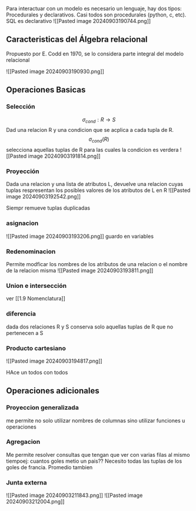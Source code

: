 Para interactuar con un modelo es necesario un lenguaje, hay dos tipos: Procedurales y declarativos. Casi todos son procedurales (python, c, etc). SQL es declarativo
![[Pasted image 20240903190744.png]]


## Caracteristicas del Álgebra relacional 
Propuesto por E. Codd en 1970, se lo considera parte integral del modelo relacional

![[Pasted image 20240903190930.png]]

## Operaciones Basicas 
### Selección
$$\sigma_{cond}:R\to S$$
Dad una relacion R y una condicion que se acplica a cada tupla de R. $$\sigma_{cond}(R)$$ selecciona aquellas tuplas de R para las cuales la condicion es verdera
![[Pasted image 20240903191814.png]]

### Proyección

Dada una relacion y una lista de atributos L, devuelve una relacion cuyas tuplas respresentan los posibles valores de los atributos de L en R
![[Pasted image 20240903192542.png]]

Siempr remueve tuplas duplicadas

### asignacion
![[Pasted image 20240903193206.png]]
guardo en variables

### Redenominacion
Permite modficar los nombres de los atributos de una relacion o el nombre de la relacion misma
![[Pasted image 20240903193811.png]]


### Union e intersección 
ver [[1.9 Nomenclatura]]


### diferencia 
dada dos relaciones R y S conserva solo aquellas tuplas de R que no pertenecen a S

### Producto cartesiano
![[Pasted image 20240903194817.png]]


HAce un todos con todos



## Operaciones adicionales
### Proyeccion generalizada
me permite no solo utilizar nombres de columnas sino utilizar funciones u operaciones 

### Agregacion 
Me permite resolver consultas que tengan que ver con varias filas al mismo tiempoej: cuantos goles metio un pais?? Necesito todas las tuplas de los goles de francia. Promedio tambien

### Junta externa 
![[Pasted image 20240903211843.png]]
![[Pasted image 20240903212004.png]]